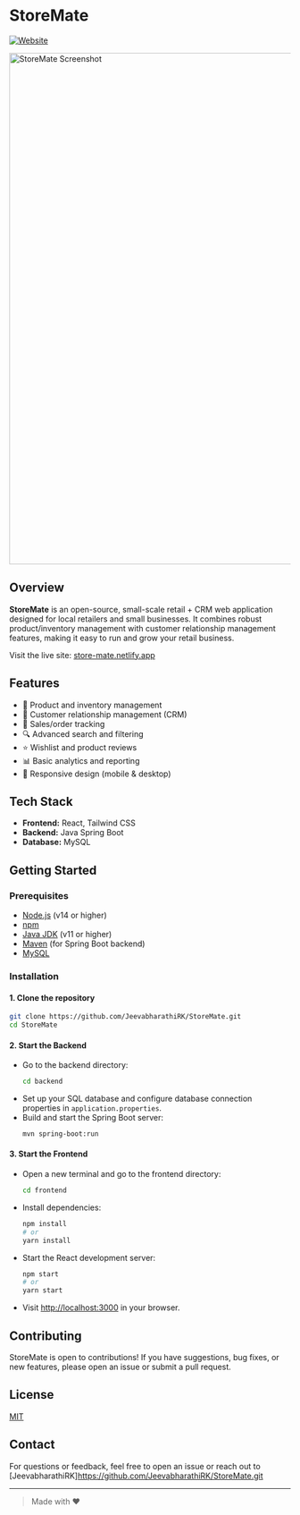 # StoreMate

[![Website](https://img.shields.io/badge/Live%20Site-StoreMate-blue?logo=netlify)](https://store-mate.netlify.app/)

<img width="1869" height="915" alt="StoreMate Screenshot" src="https://github.com/user-attachments/assets/c2c0c7cc-3e01-4692-9eeb-3268f5e7341f" />

## Overview

**StoreMate** is an open-source, small-scale retail + CRM web application designed for local retailers and small businesses. It combines robust product/inventory management with customer relationship management features, making it easy to run and grow your retail business.

Visit the live site: [store-mate.netlify.app](https://store-mate.netlify.app/)

## Features

- 🛒 Product and inventory management
- 👥 Customer relationship management (CRM)
- 🧾 Sales/order tracking
- 🔍 Advanced search and filtering
- ⭐ Wishlist and product reviews
- 📊 Basic analytics and reporting
- 📱 Responsive design (mobile & desktop)

## Tech Stack

- **Frontend:** React, Tailwind CSS
- **Backend:** Java Spring Boot
- **Database:** MySQL

## Getting Started

### Prerequisites

- [Node.js](https://nodejs.org/) (v14 or higher)
- [npm](https://www.npmjs.com/) 
- [Java JDK](https://adoptopenjdk.net/) (v11 or higher)
- [Maven](https://maven.apache.org/) (for Spring Boot backend)
- [MySQL](https://www.mysql.com/) 

### Installation

#### 1. Clone the repository

```bash
git clone https://github.com/JeevabharathiRK/StoreMate.git
cd StoreMate
```

#### 2. Start the Backend

- Go to the backend directory:
  ```bash
  cd backend
  ```
- Set up your SQL database and configure database connection properties in `application.properties`.
- Build and start the Spring Boot server:
  ```bash
  mvn spring-boot:run
  ```

#### 3. Start the Frontend

- Open a new terminal and go to the frontend directory:
  ```bash
  cd frontend
  ```
- Install dependencies:
  ```bash
  npm install
  # or
  yarn install
  ```
- Start the React development server:
  ```bash
  npm start
  # or
  yarn start
  ```
- Visit [http://localhost:3000](http://localhost:3000) in your browser.

## Contributing

StoreMate is open to contributions! If you have suggestions, bug fixes, or new features, please open an issue or submit a pull request.

## License

[MIT](LICENSE)

## Contact

For questions or feedback, feel free to open an issue or reach out to [JeevabharathiRK]https://github.com/JeevabharathiRK/StoreMate.git 

---

> Made with ❤️ 
